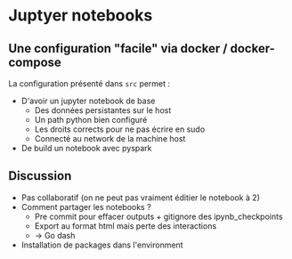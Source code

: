 # Juptyer notebooks

## Une configuration "facile" via docker / docker-compose

La configuration présenté dans `src` permet :
- D'avoir un jupyter notebook de base
  - Des données persistantes sur le host
  - Un path python bien configuré
  - Les droits corrects pour ne pas écrire en sudo
  - Connecté au network de la machine host
- De build un notebook avec pyspark

## Discussion

- Pas collaboratif (on ne peut pas vraiment éditier le notebook à 2)
- Comment partager les notebooks ?
  - Pre commit pour effacer outputs + gitignore des ipynb_checkpoints
  - Export au format html mais perte des interactions
  - -> Go dash
- Installation de packages dans l'environment

